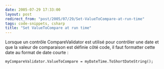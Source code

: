 ```yaml
---
date: 2005-07-29 17:33:00
layout: post
redirect_from: "post/2005/07/29/Set-ValueToCompare-at-run-time"
tags: code-snippets, csharp
title: "Set ValueToCompare at run time"
---
```


Lorsque un contrôle CompareValidator est utilisé pour contrôler une date et
que la valeur de comparaison est définie côté code, il faut formatter cette
date au format de date courte :

```
myCompareValidator.ValueToCompare = myDateTime.ToShortDateString();
```
